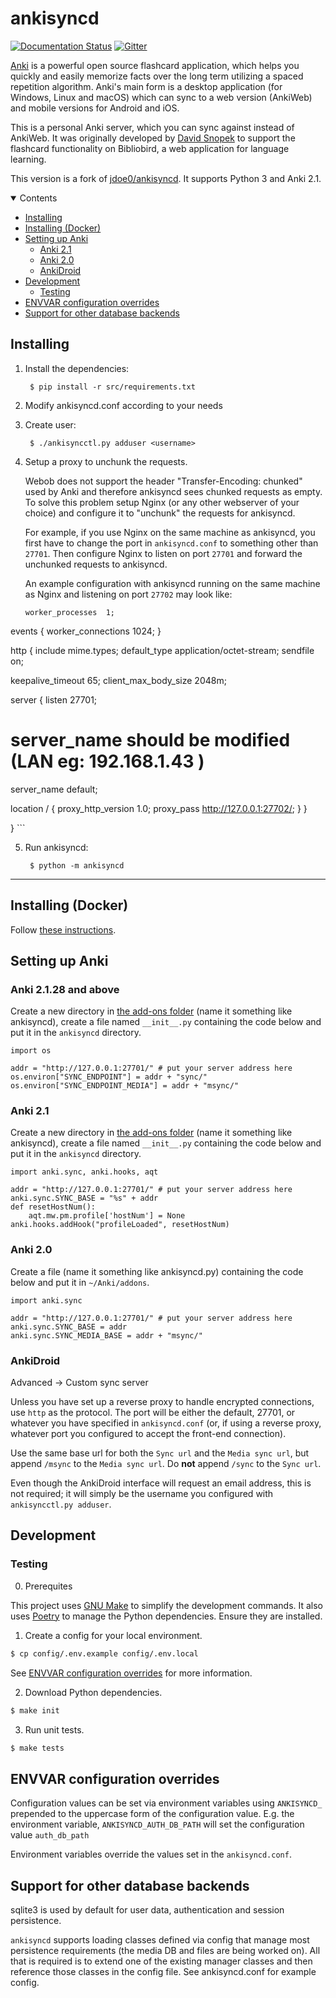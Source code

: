 ankisyncd
=========

[![Documentation Status](https://readthedocs.org/projects/anki-sync-server/badge/?version=latest)](https://anki-sync-server.readthedocs.io/?badge=latest)
[![Gitter](https://badges.gitter.im/ankicommunity/community.svg)](https://gitter.im/ankicommunity/community?utm_source=badge&utm_medium=badge&utm_campaign=pr-badge)

[Anki][] is a powerful open source flashcard application, which helps you
quickly and easily memorize facts over the long term utilizing a spaced
repetition algorithm. Anki's main form is a desktop application (for Windows,
Linux and macOS) which can sync to a web version (AnkiWeb) and mobile
versions for Android and iOS.

This is a personal Anki server, which you can sync against instead of
AnkiWeb. It was originally developed by [David Snopek](https://github.com/dsnopek)
to support the flashcard functionality on Bibliobird, a web application for
language learning.

This version is a fork of [jdoe0/ankisyncd](https://github.com/jdoe0/ankisyncd).
It supports Python 3 and Anki 2.1.

[Anki]: https://apps.ankiweb.net/
[dsnopek's Anki Sync Server]: https://github.com/dsnopek/anki-sync-server

<details open><summary>Contents</summary>

 - [Installing](#installing)
 - [Installing (Docker)](#installing-docker)
 - [Setting up Anki](#setting-up-anki)
    - [Anki 2.1](#anki-21)
    - [Anki 2.0](#anki-20)
    - [AnkiDroid](#ankidroid)
 - [Development](#development)
    - [Testing](#testing)
 - [ENVVAR configuration overrides](#envvar-configuration-overrides)
 - [Support for other database backends](#support-for-other-database-backends)
</details>

Installing
----------

1. Install the dependencies:

        $ pip install -r src/requirements.txt

2. Modify ankisyncd.conf according to your needs

3. Create user:

        $ ./ankisyncctl.py adduser <username>

4. Setup a proxy to unchunk the requests.

    Webob does not support the header "Transfer-Encoding: chunked" used by Anki
    and therefore ankisyncd sees chunked requests as empty. To solve this problem
    setup Nginx (or any other webserver of your choice) and configure it to
    "unchunk" the requests for ankisyncd.

    For example, if you use Nginx  on the same machine as ankisyncd, you first
    have to change the port in `ankisyncd.conf` to something other than `27701`.
    Then configure Nginx to listen on port `27701` and forward the unchunked
    requests to ankisyncd.

    An example configuration with ankisyncd running on the same machine as Nginx
    and listening on port `27702` may look like:

    ```
    worker_processes  1;

events {
worker_connections  1024;
}

http {
include       mime.types;
default_type  application/octet-stream;
sendfile        on;

keepalive_timeout  65;
client_max_body_size 2048m;

server {
listen       27701;
# server_name should be modified (LAN eg: 192.168.1.43 )
server_name   default;


location / {
proxy_http_version 1.0;
proxy_pass         http://127.0.0.1:27702/;
}
}

}
    ```

5. Run ankisyncd:

        $ python -m ankisyncd

---

Installing (Docker)
-------------------

Follow [these instructions](https://github.com/ankicommunity/anki-devops-services#about-this-docker-image).

Setting up Anki
---------------

### Anki 2.1.28 and above

Create a new directory in [the add-ons folder][addons21] (name it something
like ankisyncd), create a file named `__init__.py` containing the code below
and put it in the `ankisyncd` directory.

    import os

    addr = "http://127.0.0.1:27701/" # put your server address here
    os.environ["SYNC_ENDPOINT"] = addr + "sync/"
    os.environ["SYNC_ENDPOINT_MEDIA"] = addr + "msync/"

### Anki 2.1

Create a new directory in [the add-ons folder][addons21] (name it something
like ankisyncd), create a file named `__init__.py` containing the code below
and put it in the `ankisyncd` directory.

    import anki.sync, anki.hooks, aqt

    addr = "http://127.0.0.1:27701/" # put your server address here
    anki.sync.SYNC_BASE = "%s" + addr
    def resetHostNum():
        aqt.mw.pm.profile['hostNum'] = None
    anki.hooks.addHook("profileLoaded", resetHostNum)

### Anki 2.0

Create a file (name it something like ankisyncd.py) containing the code below
and put it in `~/Anki/addons`.

    import anki.sync

    addr = "http://127.0.0.1:27701/" # put your server address here
    anki.sync.SYNC_BASE = addr
    anki.sync.SYNC_MEDIA_BASE = addr + "msync/"

[addons21]: https://addon-docs.ankiweb.net/#/getting-started?id=add-on-folders

### AnkiDroid

Advanced → Custom sync server

Unless you have set up a reverse proxy to handle encrypted connections, use
`http` as the protocol. The port will be either the default, 27701, or
whatever you have specified in `ankisyncd.conf` (or, if using a reverse proxy,
whatever port you configured to accept the front-end connection).

Use the same base url for both the `Sync url` and the `Media sync url`, but append `/msync` to
the `Media sync url`. Do **not** append `/sync` to the `Sync url`.

Even though the AnkiDroid interface will request an email address, this is not
required; it will simply be the username you configured with `ankisyncctl.py
adduser`.

Development
-----------

### Testing

0. Prerequites

This project uses [GNU Make](https://www.gnu.org/software/make/) to simplify the development commands. It also uses [Poetry](https://python-poetry.org/) to manage the Python dependencies. Ensure they are installed.

1. Create a config for your local environment.

```bash
$ cp config/.env.example config/.env.local
```

See [ENVVAR configuration overrides](#envvar-configuration-overrides) for more information.

2. Download Python dependencies.

```bash
$ make init
```

3. Run unit tests.

```bash
$ make tests
```

ENVVAR configuration overrides
------------------------------

Configuration values can be set via environment variables using `ANKISYNCD_` prepended
to the uppercase form of the configuration value. E.g. the environment variable,
`ANKISYNCD_AUTH_DB_PATH` will set the configuration value `auth_db_path`

Environment variables override the values set in the `ankisyncd.conf`.

Support for other database backends
-----------------------------------

sqlite3 is used by default for user data, authentication and session persistence.

`ankisyncd` supports loading classes defined via config that manage most
persistence requirements (the media DB and files are being worked on). All that is
required is to extend one of the existing manager classes and then reference those
classes in the config file. See ankisyncd.conf for example config.
